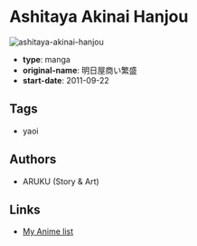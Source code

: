# Ashitaya Akinai Hanjou

![ashitaya-akinai-hanjou](https://cdn.myanimelist.net/images/manga/2/147619.jpg)

-   **type**: manga
-   **original-name**: 明日屋商い繁盛
-   **start-date**: 2011-09-22

## Tags

-   yaoi

## Authors

-   ARUKU (Story & Art)

## Links

-   [My Anime list](https://myanimelist.net/manga/85155/Ashitaya_Akinai_Hanjou)
